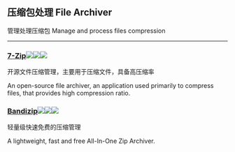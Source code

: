 ## 压缩包处理   File Archiver

管理处理压缩包   Manage and process files compression

---

### [7-Zip](http://7-zip.org/)![](/assets/图片2.png)![](/assets/open-source-icon.png)![](/assets/earth-globe.png)

开源文件压缩管理，主要用于压缩文件，具备高压缩率

An open-source file archiver, an application used primarily to compress files, that provides high compression ratio.

### [Bandizip](http://www.bandisoft.com/bandizip/)![](/assets/图片2.png)![](/assets/earth-globe.png)![](/assets/usb.png)

轻量级快速免费的压缩管理

A lightweight, fast and free All-In-One Zip Archiver.

